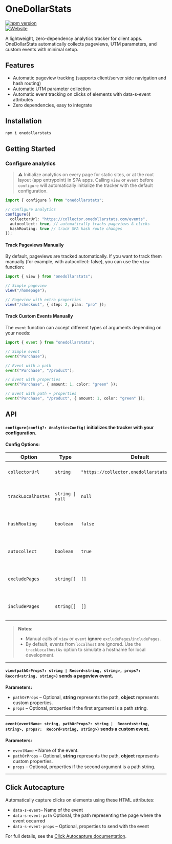 # OneDollarStats

[![npm version](https://img.shields.io/npm/v/onedollarstats)](https://www.npmjs.com/package/onedollarstats)  
[![Website](https://img.shields.io/badge/site-onedollarstats.com-blue)](https://onedollarstats.com/home)

A lightweight, zero-dependency analytics tracker for client apps. OneDollarStats automatically collects pageviews, UTM parameters, and custom events with minimal setup.

## Features

- Automatic pageview tracking (supports client/server side navigation and hash routing)
- Automatic UTM parameter collection
- Automatic event tracking on clicks of elements with data-s-event attributes
- Zero dependencies, easy to integrate

## Installation

```bash
npm i onedollarstats
```

## Getting Started

### Configure analytics

> ⚠️ Initialize analytics on every page for static sites, or at the root layout (app entrypoint) in SPA apps.
> Calling `view` or `event` before `configure` will automatically initialize the tracker with the default configuration.

```ts
import { configure } from "onedollarstats";

// Configure analytics
configure({
  collectorUrl: "https://collector.onedollarstats.com/events",
  autocollect: true, // automatically tracks pageviews & clicks
  hashRouting: true // track SPA hash route changes
});
```

#### Track Pageviews Manually

By default, pageviews are tracked automatically. If you want to track them manually (for example, with autocollect: false), you can use the `view` function:

```ts
import { view } from "onedollarstats";

// Simple pageview
view("/homepage");

// Pageview with extra properties
view("/checkout", { step: 2, plan: "pro" });
```

#### Track Custom Events Manually

The `event` function can accept different types of arguments depending on your needs:

```ts
import { event } from "onedollarstats";

// Simple event
event("Purchase");

// Event with a path
event("Purchase", "/product");

// Event with properties
event("Purchase", { amount: 1, color: "green" });

// Event with path + properties
event("Purchase", "/product", { amount: 1, color: "green" });
```

## API

#### `configure(config?: AnalyticsConfig)` initializes the tracker with your configuration.

**Config Options:**

| Option             | Type             | Default                                         | Description                                |
| ------------------ | ---------------- | ----------------------------------------------- | ------------------------------------------ |
| `collectorUrl`     | `string`         | `"https://collector.onedollarstats.com/events"` | URL to send analytics events               |
| `trackLocalhostAs` | `string \| null` | `null`                                          | Replace localhost hostname for dev testing |
| `hashRouting`      | `boolean`        | `false`                                         | Track hash route changes as pageviews      |
| `autocollect`      | `boolean`        | `true`                                          | Automatically track pageviews & clicks     |
| `excludePages`     | `string[]`       | `[]`                                            | Pages to ignore for automatic tracking     |
| `includePages`     | `string[]`       | `[]`                                            | Pages to explicitly include for tracking   |

> **Notes:**
>
> - Manual calls of `view` or `event` **ignore** `excludePages`/`includePages`.
> - By default, events from `localhost` are ignored. Use the `trackLocalhostAs` option to simulate a hostname for local development.

---

#### `view(pathOrProps?: string | Record<string, string>, props?:  Record<string, string>)` sends a pageview event.

**Parameters:**

- `pathOrProps` – Optional, **string** represents the path, **object** represents custom properties.
- `props` – Optional, properties if the first argument is a path string.

---

#### `event(eventName: string, pathOrProps?: string |  Record<string, string>, props?:  Record<string, string>)` sends a custom event.

**Parameters:**

- `eventName` – Name of the event.
- `pathOrProps` – Optional, **string** represents the path, **object** represents custom properties.
- `props` – Optional, properties if the second argument is a path string.

---

## Click Autocapture

Automatically capture clicks on elements using these HTML attributes:

- `data-s-event`– Name of the event
- `data-s-event-path` Optional, the path representing the page where the event occurred
- `data-s-event-props` – Optional, properties to send with the event

For full details, see the [Click Autocapture documentation](https://docs.onedollarstats.com/send-events).

